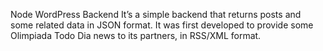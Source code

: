 Node WordPress Backend
It’s a simple backend that returns posts and some related data in JSON format. It was first
developed to provide some Olimpiada Todo Dia news to its partners, in RSS/XML format.
